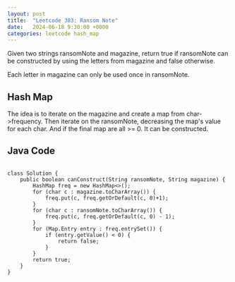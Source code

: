 ```yaml
---
layout: post
title:  "Leetcode 383: Ransom Note"
date:   2024-06-18 9:30:00 +0000
categories: leetcode hash_map
---
```


Given two strings ransomNote and magazine, return true if ransomNote can be constructed by using the letters from magazine and false otherwise.

Each letter in magazine can only be used once in ransomNote.

<h2>Hash Map</h2>
The idea is to iterate on the magazine and create a map from char->frequency. Then iterate on the ransomNote, decreasing the map's value for each char. And if the final map are all >= 0. It can be constructed.

<h2> Java Code </h2>
<pre>
<code>
class Solution {
    public boolean canConstruct(String ransomNote, String magazine) {
        HashMap<Character, Integer> freq = new HashMap<>();
        for (char c : magazine.toCharArray()) {
            freq.put(c, freq.getOrDefault(c, 0)+1);
        }
        for (char c : ransomNote.toCharArray()) {
            freq.put(c, freq.getOrDefault(c, 0) - 1);
        }
        for (Map.Entry<Character, Integer> entry : freq.entrySet()) {
            if (entry.getValue() < 0) {
                return false;
            }
        }
        return true;
    }
}
</code>
</pre>